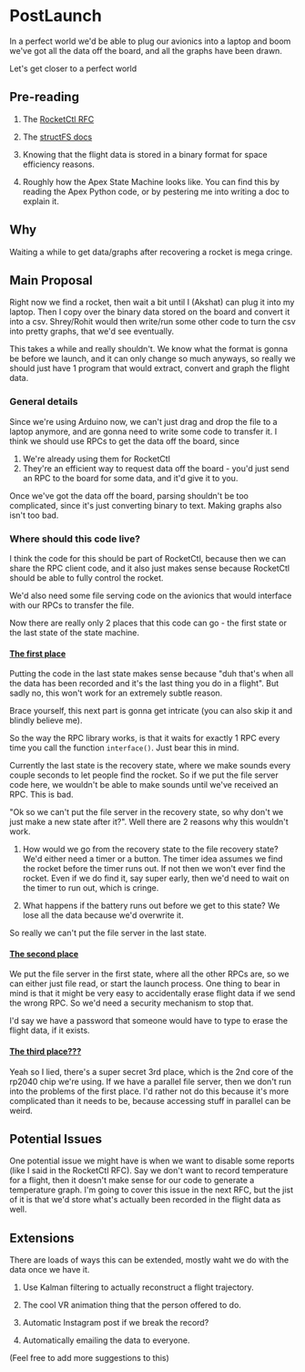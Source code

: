 # PostLaunch

In a perfect world we'd be able to plug our avionics into a laptop and boom we've got all the data off the board, and all the graphs have been drawn.

Let's get closer to a perfect world

## Pre-reading

1. The [RocketCtl RFC](https://github.com/icl-rocketry/art-apex/pull/7)

2. The [structFS docs](../docs/structFS.md)

3. Knowing that the flight data is stored in a binary format for space efficiency reasons.

4. Roughly how the Apex State Machine looks like. You can find this by reading the Apex Python code, or by pestering me into writing a doc to explain it.

## Why

Waiting a while to get data/graphs after recovering a rocket is mega cringe.

## Main Proposal

Right now we find a rocket, then wait a bit until I (Akshat) can plug it into my laptop. Then I copy over the binary data stored on the board and convert it into a csv. Shrey/Rohit would then write/run some other code to turn the csv into pretty graphs, that we'd see eventually.

This takes a while and really shouldn't. We know what the format is gonna be before we launch, and it can only change so much anyways, so really we should just have 1 program that would extract, convert and graph the flight data.

### General details

Since we're using Arduino now, we can't just drag and drop the file to a laptop anymore, and are gonna need to write some code to transfer it. I think we should use RPCs to get the data off the board, since 

1. We're already using them for RocketCtl
2. They're an efficient way to request data off the board - you'd just send an RPC to the board for some data, and it'd give it to you.

Once we've got the data off the board, parsing shouldn't be too complicated, since it's just converting binary to text. Making graphs also isn't too bad.

### Where should this code live?

I think the code for this should be part of RocketCtl, because then we can share the RPC client code, and it also just makes sense because RocketCtl should be able to fully control the rocket.

We'd also need some file serving code on the avionics that would interface with our RPCs to transfer the file. 

Now there are really only 2 places that this code can go - the first state or the last state of the state machine.

#### <ins>The first place

Putting the code in the last state makes sense because "duh that's when all the data has been recorded and it's the last thing you do in a flight". But sadly no, this won't work for an extremely subtle reason.

Brace yourself, this next part is gonna get intricate (you can also skip it and blindly believe me).

So the way the RPC library works, is that it waits for exactly 1 RPC every time you call the function `interface()`. Just bear this in mind.

Currently the last state is the recovery state, where we make sounds every couple seconds to let people find the rocket. So if we put the file server code here, we wouldn't be able to make sounds until we've received an RPC. This is bad.

"Ok so we can't put the file server in the recovery state, so why don't we just make a new state after it?". Well there are 2 reasons why this wouldn't work.

1. How would we go from the recovery state to the file recovery state? We'd either need a timer or a button. The timer idea assumes we find the rocket before the timer runs out. If not then we won't ever find the rocket. Even if we do find it, say super early, then we'd need to wait on the timer to run out, which is cringe.

2. What happens if the battery runs out before we get to this state? We lose all the data because we'd overwrite it.

So really we can't put the file server in the last state.

#### <ins>The second place

We put the file server in the first state, where all the other RPCs are, so we can either just file read, or start the launch process. One thing to bear in mind is that it might be very easy to accidentally erase flight data if we send the wrong RPC. So we'd need a security mechanism to stop that.

I'd say we have a password that someone would have to type to erase the flight data, if it exists.

#### <ins>The third place???

Yeah so I lied, there's a super secret 3rd place, which is the 2nd core of the rp2040 chip we're using. If we have a parallel file server, then we don't run into the problems of the first place. I'd rather not do this because it's more complicated than it needs to be, because accessing stuff in parallel can be weird.


## Potential Issues

One potential issue we might have is when we want to disable some reports (like I said in the RocketCtl RFC). Say we don't want to record temperature for a flight, then it doesn't make sense for our code to generate a temperature graph. I'm going to cover this issue in the next RFC, but the jist of it is that we'd store what's actually been recorded in the flight data as well.

## Extensions

There are loads of ways this can be extended, mostly waht we do with the data once we have it.

1. Use Kalman filtering to actually reconstruct a flight trajectory.

2. The cool VR animation thing that the person offered to do.

3. Automatic Instagram post if we break the record?

4. Automatically emailing the data to everyone.

(Feel free to add more suggestions to this)